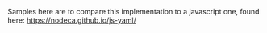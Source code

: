 Samples here are to compare this implementation to a javascript one, found here: https://nodeca.github.io/js-yaml/
